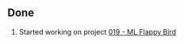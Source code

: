 ## Done
1. Started working on project [019 - ML Flappy Bird](../Projects/019%20-%20ML%20Flappy%20Bird)